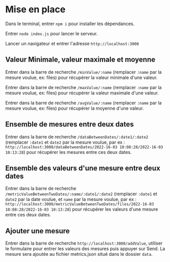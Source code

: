 # Mise en place

Dans le terminal, entrer `npm i` pour installer les dépendances.

Entrer `node index.js` pour lancer le serveur.

Lancer un navigateur et entrer l'adresse `http://localhost:3000`

## Valeur Minimale, valeur maximale et moyenne

Entrer dans la barre de recherche `/minValue/:name` (remplacer `:name` par la mesure voulue, ex: files) pour récupérer la valeur minimale d'une valeur.

Entrer dans la barre de recherche `/maxValue/:name` (remplacer `:name` par la mesure voulue, ex: files) pour récupérer la valeur maximale d'une valeur.

Entrer dans la barre de recherche `/avgValue/:name` (remplacer `:name` par la mesure voulue, ex: files) pour récupérer la moyenne d'une valeur.

## Ensemble de mesures entre deux dates

Entrer dans la barre de recherche `/dataBetweenDates/:date1/:date2` (remplacer `:date1`  et `date2` par la mesure voulue, par ex : `http://localhost:3000/dataBetweenDates/2022-16-03 10:08:28/2022-16-03 10:13:28`) pour récupérer les mesures entre ces deux dates.

## Ensemble des valeurs d'une mesure entre deux dates

Entrer dans la barre de recherche `/metricValueBetweenTwoDates/:name/:date1/:date2` (remplacer `:date1`  et `date2` par la date voulue, et `name` par la mesure voulue, par ex : `http://localhost:3000/metricValueBetweenTwoDates/files/2022-16-03 10:08:28/2022-16-03 10:13:28`) pour récupérer les valeurs d'une mesure entre ces deux dates.

## Ajouter une mesure

Entrer dans la barre de recherche `http://localhost:3000/addValue`, utiliser le formulaire pour entrer les valeurs des mesures puis appuyer sur Send. La mesure sera ajoutée au fichier metrics.json situé dans le dossier `data`. 